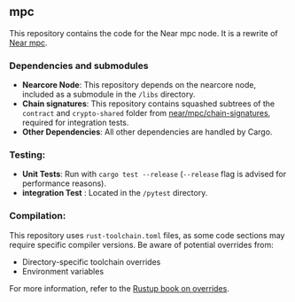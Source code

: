 ## mpc
This repository contains the code for the Near mpc node. It is a rewrite of [Near mpc](https://github.com/near/mpc).

### Dependencies and submodules
- **Nearcore Node**: This repository depends on the nearcore node, included as a submodule in the `/libs` directory.
- **Chain signatures**: This repository contains squashed subtrees of the `contract` and `crypto-shared` folder from [near/mpc/chain-signatures](https://github.com/near/mpc/tree/develop/chain-signatures), required for integration tests.
- **Other Dependencies**: All other dependencies are handled by Cargo.

### Testing:
- **Unit Tests**: Run with `cargo test --release` (`--release` flag is advised for performance reasons).
- **integration Test** : Located in the `/pytest` directory.


### Compilation:
This repository uses `rust-toolchain.toml` files, as some code sections may require specific compiler versions. Be aware of potential overrides from:
- Directory-specific toolchain overrides
- Environment variables  

For more information, refer to the [Rustup book on overrides](https://rust-lang.github.io/rustup/overrides.html).
